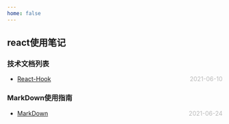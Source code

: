 ```yaml
---
home: false
---
```

## react使用笔记
### 技术文档列表
* [React-Hook](./vue/vuex)  <span style="color:#bbb; float:right">2021-06-10</span>
### MarkDown使用指南
*  [MarkDown](../blog-daily/use-markdown)  <span style="color:#bbb; float:right">2021-06-24</span>
